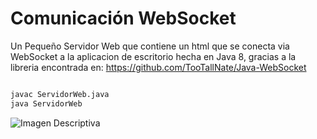 # Comunicación WebSocket
Un Pequeño Servidor Web que contiene un html que se conecta via WebSocket a la aplicacion de escritorio hecha en Java 8, gracias a la libreria encontrada en: https://github.com/TooTallNate/Java-WebSocket

```bash

javac ServidorWeb.java
java ServidorWeb

```

![Imagen Descriptiva](https://raw.githubusercontent.com/RicardoValladares/Java-WebSocket/main/Funcionando.png)
